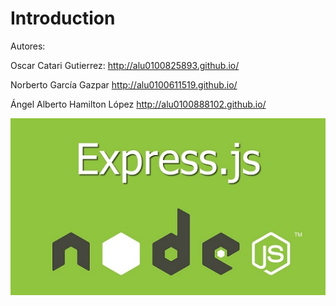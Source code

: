 # Introduction


Autores:

Oscar Catari Gutierrez: http://alu0100825893.github.io/

Norberto García Gazpar http://alu0100611519.github.io/

Ángel Alberto Hamilton López http://alu0100888102.github.io/



![](/assets/express.jpg)